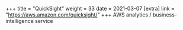 +++
title = "QuickSight"
weight = 33
date = 2021-03-07
[extra]
link = "https://aws.amazon.com/quicksight/"
+++
AWS analytics / business-intelligence service

